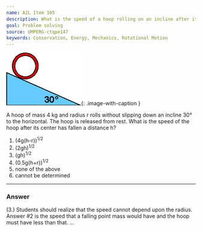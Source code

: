 ```yaml
---
name: A2L Item 105
description: What is the speed of a hoop rolling on an incline after its center has fallen a distance h?
goal: Problem solving
source: UMPERG-ctqpe147
keywords: Conservation, Energy, Mechanics, Rotational Motion
---
```


![Item105_fig1.gif](../images/Item105_fig1.gif){: .image-with-caption } 

A hoop of mass 4 kg and radius r rolls
without slipping down an incline 30&deg; to the horizontal.  The hoop is
released from rest.  What is the speed of the hoop after its center has
fallen a distance h?

1. (4g(h-r))<sup>1/2</sup>
2. (2gh)<sup>1/2</sup>
3. (gh)<sup>1/2</sup>
4. (0.5g(h+r))<sup>1/2</sup>
5. none of the above
6. cannot be determined

<hr/>

### Answer

(3.) Students should realize that the speed cannot depend upon the
radius.  Answer #2 is the speed that a falling point mass would have and
the hoop must have less than that.
...
